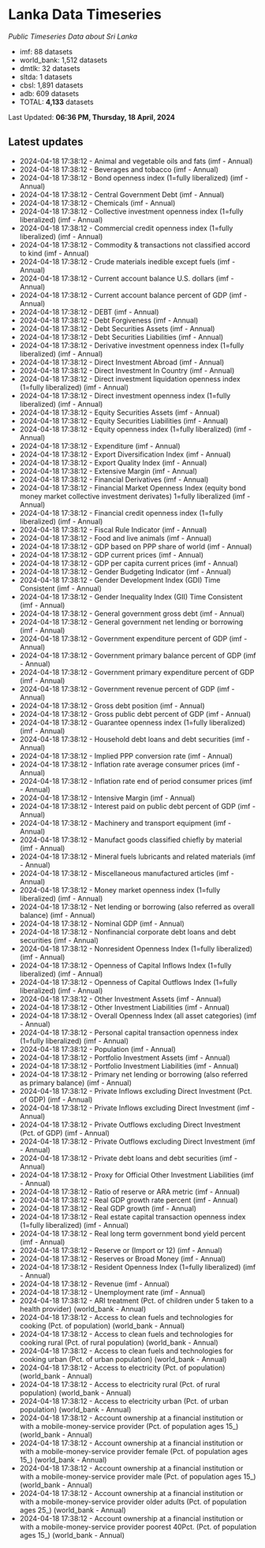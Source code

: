 # Lanka Data Timeseries
*Public Timeseries Data about Sri Lanka*

* imf: 88 datasets
* world_bank: 1,512 datasets
* dmtlk: 32 datasets
* sltda: 1 datasets
* cbsl: 1,891 datasets
* adb: 609 datasets
* TOTAL: **4,133** datasets

Last Updated: **06:36 PM, Thursday, 18 April, 2024**

## Latest updates

* 2024-04-18 17:38:12 - Animal and vegetable oils and fats (imf - Annual)
* 2024-04-18 17:38:12 - Beverages and tobacco (imf - Annual)
* 2024-04-18 17:38:12 - Bond openness index (1=fully liberalized) (imf - Annual)
* 2024-04-18 17:38:12 - Central Government Debt (imf - Annual)
* 2024-04-18 17:38:12 - Chemicals (imf - Annual)
* 2024-04-18 17:38:12 - Collective investment openness index (1=fully liberalized) (imf - Annual)
* 2024-04-18 17:38:12 - Commercial credit openness index (1=fully liberalized) (imf - Annual)
* 2024-04-18 17:38:12 - Commodity & transactions not classified accord to kind (imf - Annual)
* 2024-04-18 17:38:12 - Crude materials inedible except fuels (imf - Annual)
* 2024-04-18 17:38:12 - Current account balance U.S. dollars (imf - Annual)
* 2024-04-18 17:38:12 - Current account balance percent of GDP (imf - Annual)
* 2024-04-18 17:38:12 - DEBT (imf - Annual)
* 2024-04-18 17:38:12 - Debt Forgiveness (imf - Annual)
* 2024-04-18 17:38:12 - Debt Securities Assets (imf - Annual)
* 2024-04-18 17:38:12 - Debt Securities Liabilities (imf - Annual)
* 2024-04-18 17:38:12 - Derivative investment openness index (1=fully liberalized) (imf - Annual)
* 2024-04-18 17:38:12 - Direct Investment Abroad (imf - Annual)
* 2024-04-18 17:38:12 - Direct Investment In Country (imf - Annual)
* 2024-04-18 17:38:12 - Direct investment liquidation openness index (1=fully liberalized) (imf - Annual)
* 2024-04-18 17:38:12 - Direct investment openness index (1=fully liberalized) (imf - Annual)
* 2024-04-18 17:38:12 - Equity Securities Assets (imf - Annual)
* 2024-04-18 17:38:12 - Equity Securities Liabilities (imf - Annual)
* 2024-04-18 17:38:12 - Equity openness index (1=fully liberalized) (imf - Annual)
* 2024-04-18 17:38:12 - Expenditure (imf - Annual)
* 2024-04-18 17:38:12 - Export Diversification Index (imf - Annual)
* 2024-04-18 17:38:12 - Export Quality Index (imf - Annual)
* 2024-04-18 17:38:12 - Extensive Margin (imf - Annual)
* 2024-04-18 17:38:12 - Financial Derivatives (imf - Annual)
* 2024-04-18 17:38:12 - Financial Market Openness Index (equity bond money market collective investment derivates) 1=fully liberalized (imf - Annual)
* 2024-04-18 17:38:12 - Financial credit openness index (1=fully liberalized) (imf - Annual)
* 2024-04-18 17:38:12 - Fiscal Rule Indicator (imf - Annual)
* 2024-04-18 17:38:12 - Food and live animals (imf - Annual)
* 2024-04-18 17:38:12 - GDP based on PPP share of world (imf - Annual)
* 2024-04-18 17:38:12 - GDP current prices (imf - Annual)
* 2024-04-18 17:38:12 - GDP per capita current prices (imf - Annual)
* 2024-04-18 17:38:12 - Gender Budgeting Indicator (imf - Annual)
* 2024-04-18 17:38:12 - Gender Development Index (GDI) Time Consistent (imf - Annual)
* 2024-04-18 17:38:12 - Gender Inequality Index (GII) Time Consistent (imf - Annual)
* 2024-04-18 17:38:12 - General government gross debt (imf - Annual)
* 2024-04-18 17:38:12 - General government net lending or borrowing (imf - Annual)
* 2024-04-18 17:38:12 - Government expenditure percent of GDP (imf - Annual)
* 2024-04-18 17:38:12 - Government primary balance percent of GDP (imf - Annual)
* 2024-04-18 17:38:12 - Government primary expenditure percent of GDP (imf - Annual)
* 2024-04-18 17:38:12 - Government revenue percent of GDP (imf - Annual)
* 2024-04-18 17:38:12 - Gross debt position (imf - Annual)
* 2024-04-18 17:38:12 - Gross public debt percent of GDP (imf - Annual)
* 2024-04-18 17:38:12 - Guarantee openness index (1=fully liberalized) (imf - Annual)
* 2024-04-18 17:38:12 - Household debt loans and debt securities (imf - Annual)
* 2024-04-18 17:38:12 - Implied PPP conversion rate (imf - Annual)
* 2024-04-18 17:38:12 - Inflation rate average consumer prices (imf - Annual)
* 2024-04-18 17:38:12 - Inflation rate end of period consumer prices (imf - Annual)
* 2024-04-18 17:38:12 - Intensive Margin (imf - Annual)
* 2024-04-18 17:38:12 - Interest paid on public debt percent of GDP (imf - Annual)
* 2024-04-18 17:38:12 - Machinery and transport equipment (imf - Annual)
* 2024-04-18 17:38:12 - Manufact goods classified chiefly by material (imf - Annual)
* 2024-04-18 17:38:12 - Mineral fuels lubricants and related materials (imf - Annual)
* 2024-04-18 17:38:12 - Miscellaneous manufactured articles (imf - Annual)
* 2024-04-18 17:38:12 - Money market openness index (1=fully liberalized) (imf - Annual)
* 2024-04-18 17:38:12 - Net lending or borrowing (also referred as overall balance) (imf - Annual)
* 2024-04-18 17:38:12 - Nominal GDP (imf - Annual)
* 2024-04-18 17:38:12 - Nonfinancial corporate debt loans and debt securities (imf - Annual)
* 2024-04-18 17:38:12 - Nonresident Openness Index (1=fully liberalized) (imf - Annual)
* 2024-04-18 17:38:12 - Openness of Capital Inflows Index (1=fully liberalized) (imf - Annual)
* 2024-04-18 17:38:12 - Openness of Capital Outflows Index (1=fully liberalized) (imf - Annual)
* 2024-04-18 17:38:12 - Other Investment Assets (imf - Annual)
* 2024-04-18 17:38:12 - Other Investment Liabilities (imf - Annual)
* 2024-04-18 17:38:12 - Overall Openness Index (all asset categories) (imf - Annual)
* 2024-04-18 17:38:12 - Personal capital transaction openness index (1=fully liberalized) (imf - Annual)
* 2024-04-18 17:38:12 - Population (imf - Annual)
* 2024-04-18 17:38:12 - Portfolio Investment Assets (imf - Annual)
* 2024-04-18 17:38:12 - Portfolio Investment Liabilities (imf - Annual)
* 2024-04-18 17:38:12 - Primary net lending or borrowing (also referred as primary balance) (imf - Annual)
* 2024-04-18 17:38:12 - Private Inflows excluding Direct Investment (Pct. of GDP) (imf - Annual)
* 2024-04-18 17:38:12 - Private Inflows excluding Direct Investment (imf - Annual)
* 2024-04-18 17:38:12 - Private Outflows excluding Direct Investment (Pct. of GDP) (imf - Annual)
* 2024-04-18 17:38:12 - Private Outflows excluding Direct Investment (imf - Annual)
* 2024-04-18 17:38:12 - Private debt loans and debt securities (imf - Annual)
* 2024-04-18 17:38:12 - Proxy for Official Other Investment Liabilities (imf - Annual)
* 2024-04-18 17:38:12 - Ratio of reserve or ARA metric (imf - Annual)
* 2024-04-18 17:38:12 - Real GDP growth rate percent (imf - Annual)
* 2024-04-18 17:38:12 - Real GDP growth (imf - Annual)
* 2024-04-18 17:38:12 - Real estate capital transaction openness index (1=fully liberalized) (imf - Annual)
* 2024-04-18 17:38:12 - Real long term government bond yield percent (imf - Annual)
* 2024-04-18 17:38:12 - Reserve or (Import or 12) (imf - Annual)
* 2024-04-18 17:38:12 - Reserves or Broad Money (imf - Annual)
* 2024-04-18 17:38:12 - Resident Openness Index (1=fully liberalized) (imf - Annual)
* 2024-04-18 17:38:12 - Revenue (imf - Annual)
* 2024-04-18 17:38:12 - Unemployment rate (imf - Annual)
* 2024-04-18 17:38:12 - ARI treatment (Pct. of children under 5 taken to a health provider) (world_bank - Annual)
* 2024-04-18 17:38:12 - Access to clean fuels and technologies for cooking (Pct. of population) (world_bank - Annual)
* 2024-04-18 17:38:12 - Access to clean fuels and technologies for cooking rural (Pct. of rural population) (world_bank - Annual)
* 2024-04-18 17:38:12 - Access to clean fuels and technologies for cooking urban (Pct. of urban population) (world_bank - Annual)
* 2024-04-18 17:38:12 - Access to electricity (Pct. of population) (world_bank - Annual)
* 2024-04-18 17:38:12 - Access to electricity rural (Pct. of rural population) (world_bank - Annual)
* 2024-04-18 17:38:12 - Access to electricity urban (Pct. of urban population) (world_bank - Annual)
* 2024-04-18 17:38:12 - Account ownership at a financial institution or with a mobile-money-service provider (Pct. of population ages 15_) (world_bank - Annual)
* 2024-04-18 17:38:12 - Account ownership at a financial institution or with a mobile-money-service provider female (Pct. of population ages 15_) (world_bank - Annual)
* 2024-04-18 17:38:12 - Account ownership at a financial institution or with a mobile-money-service provider male (Pct. of population ages 15_) (world_bank - Annual)
* 2024-04-18 17:38:12 - Account ownership at a financial institution or with a mobile-money-service provider older adults (Pct. of population ages 25_) (world_bank - Annual)
* 2024-04-18 17:38:12 - Account ownership at a financial institution or with a mobile-money-service provider poorest 40Pct. (Pct. of population ages 15_) (world_bank - Annual)